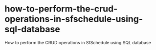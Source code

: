 # how-to-perform-the-crud-operations-in-sfschedule-using-sql-database
How to perform the CRUD operations in SfSchedule using SQL database
